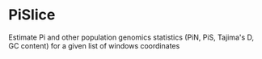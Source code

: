 # PiSlice
Estimate Pi and other population genomics statistics (PiN, PiS, Tajima's D, GC content) for a given list of windows coordinates
